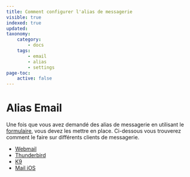 ```yaml
---
title: Comment configurer l'alias de messagerie
visible: true
indexed: true
updated:
taxonomy:
    category:
        - docs
    tags:
        - email
        - alias
        - settings
page-toc:
    active: false
---
```


# Alias Email

Une fois que vous avez demandé des alias de messagerie en utilisant le [formulaire](https://disroot.org/forms/alias-request-form), vous devez les mettre en place. Ci-dessous vous trouverez comment le faire sur différents clients de messagerie.

- [Webmail](webmail)
- [Thunderbird](thunderbird)
- [K9](k9)
- [Mail iOS](mailios)
